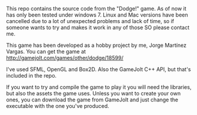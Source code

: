 This repo contains the source code from the "Dodge!" game. As of now it has only been tested 
under windows 7. Linux and Mac versions have been cancelled due to a lot of unexpected problems and lack of time, so if someone wants to try and makes it work in any of those SO please contact me.

This game has been developed as a hobby project by me, Jorge Martínez Vargas.
You can get the game at http://gamejolt.com/games/other/dodge/18599/ 

I've used SFML, OpenGL and Box2D. Also the GameJolt C++ API, but that's included in the repo.

If you want to try and compile the game to play it you will need the libraries, but also the assets 
the game uses. Unless you want to create your own ones, you can download the game from 
GameJolt and just change the executable with the one you've produced.
